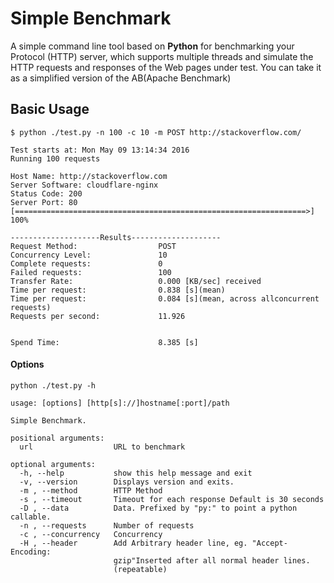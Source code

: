 # Simple Benchmark
A simple command line tool based on **Python** for benchmarking your Protocol (HTTP) server,
which supports multiple threads and simulate the HTTP requests and responses of the Web pages under test.
You can take it as a simplified version of the AB(Apache Benchmark)

## Basic Usage
```$ python ./test.py -n 100 -c 10 -m POST http://stackoverflow.com/```

```
Test starts at: Mon May 09 13:14:34 2016
Running 100 requests

Host Name: http://stackoverflow.com
Server Software: cloudflare-nginx
Status Code: 200
Server Port: 80
[=================================================================>] 100%

--------------------Results--------------------
Request Method:                  POST
Concurrency Level:               10
Complete requests:               0
Failed requests:                 100
Transfer Rate:                   0.000 [KB/sec] received
Time per request:                0.838 [s](mean)
Time per request:                0.084 [s](mean, across allconcurrent requests)
Requests per second:             11.926


Spend Time:                      8.385 [s]
```
#### Options
```python ./test.py -h```

```
usage: [options] [http[s]://]hostname[:port]/path

Simple Benchmark.

positional arguments:
  url                  URL to benchmark

optional arguments:
  -h, --help           show this help message and exit
  -v, --version        Displays version and exits.
  -m , --method        HTTP Method
  -s , --timeout       Timeout for each response Default is 30 seconds
  -D , --data          Data. Prefixed by "py:" to point a python callable.
  -n , --requests      Number of requests
  -c , --concurrency   Concurrency
  -H , --header        Add Arbitrary header line, eg. "Accept-Encoding:
                       gzip"Inserted after all normal header lines.
                       (repeatable)
```
